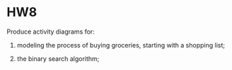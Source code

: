 # HW8

Produce activity diagrams for: 

1) modeling the process of buying groceries, starting with a shopping list; 

2) the binary search algorithm;
